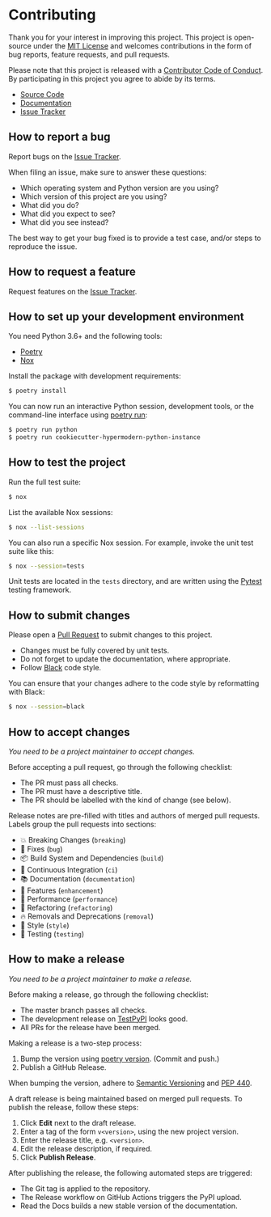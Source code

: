 # Contributing

Thank you for your interest in improving this project.
This project is open-source under the [MIT License](https://opensource.org/licenses/MIT) and
welcomes contributions in the form of bug reports, feature requests, and pull requests.

Please note that this project is released with a [Contributor Code of Conduct](CODE_OF_CONDUCT.md).
By participating in this project you agree to abide by its terms.

- [Source Code](https://github.com/cjolowicz/cookiecutter-hypermodern-python-instance)
- [Documentation](https://cookiecutter-hypermodern-python-instance.readthedocs.io/)
- [Issue Tracker](https://github.com/cjolowicz/cookiecutter-hypermodern-python-instance/issues)

## How to report a bug

Report bugs on the [Issue Tracker](https://github.com/cjolowicz/cookiecutter-hypermodern-python-instance/issues).

When filing an issue, make sure to answer these questions:

- Which operating system and Python version are you using?
- Which version of this project are you using?
- What did you do?
- What did you expect to see?
- What did you see instead?

The best way to get your bug fixed is to provide a test case,
and/or steps to reproduce the issue.

## How to request a feature

Request features on the [Issue Tracker](https://github.com/cjolowicz/cookiecutter-hypermodern-python-instance/issues).

## How to set up your development environment

You need Python 3.6+ and the following tools:

- [Poetry](https://python-poetry.org/)
- [Nox](https://nox.thea.codes/)

Install the package with development requirements:

```sh
$ poetry install
```

You can now run an interactive Python session,
development tools,
or the command-line interface
using [poetry run](https://python-poetry.org/docs/cli/#run):

```sh
$ poetry run python
$ poetry run cookiecutter-hypermodern-python-instance
```

## How to test the project

Run the full test suite:

```sh
$ nox
```

List the available Nox sessions:

```sh
$ nox --list-sessions
```

You can also run a specific Nox session.
For example, invoke the unit test suite like this:

```sh
$ nox --session=tests
```

Unit tests are located in the `tests` directory,
and are written using the [Pytest](https://pytest.readthedocs.io/) testing framework.

## How to submit changes

Please open a
[Pull Request](https://github.com/cjolowicz/cookiecutter-hypermodern-python-instance/pulls)
to submit changes to this project.

- Changes must be fully covered by unit tests.
- Do not forget to update the documentation, where appropriate.
- Follow [Black](https://black.readthedocs.io/) code style.

You can ensure that your changes adhere to the code style by reformatting with Black:

```sh
$ nox --session=black
```

## How to accept changes

*You need to be a project maintainer to accept changes.*

Before accepting a pull request, go through the following checklist:

- The PR must pass all checks.
- The PR must have a descriptive title.
- The PR should be labelled with the kind of change (see below).

Release notes are pre-filled with titles and authors of merged pull requests.
Labels group the pull requests into sections:

- 💥 Breaking Changes (`breaking`)
- 🐞 Fixes (`bug`)
- 📦 Build System and Dependencies (`build`)
- 👷 Continuous Integration (`ci`)
- 📚 Documentation (`documentation`)
- 🚀 Features (`enhancement`)
- 🐎 Performance (`performance`)
- 🔨 Refactoring (`refactoring`)
- 🔥 Removals and Deprecations (`removal`)
- 💄 Style (`style`)
- 🚨 Testing (`testing`)

## How to make a release

*You need to be a project maintainer to make a release.*

Before making a release, go through the following checklist:

- The master branch passes all checks.
- The development release on [TestPyPI](https://test.pypi.org/project/cookiecutter-hypermodern-python-instance) looks good.
- All PRs for the release have been merged.

Making a release is a two-step process:

1. Bump the version using [poetry version](https://python-poetry.org/docs/cli/#version). (Commit and push.)
2. Publish a GitHub Release.

When bumping the version,
adhere to [Semantic Versioning](https://semver.org/) and
[PEP 440](https://www.python.org/dev/peps/pep-0440/).

A draft release is being maintained based on merged pull requests.
To publish the release, follow these steps:

1. Click **Edit** next to the draft release.
2. Enter a tag of the form `v<version>`, using the new project version.
3. Enter the release title, e.g. `<version>`.
4. Edit the release description, if required.
5. Click **Publish Release**.

After publishing the release, the following automated steps are triggered:

- The Git tag is applied to the repository.
- The Release workflow on GitHub Actions triggers the PyPI upload.
- Read the Docs builds a new stable version of the documentation.
